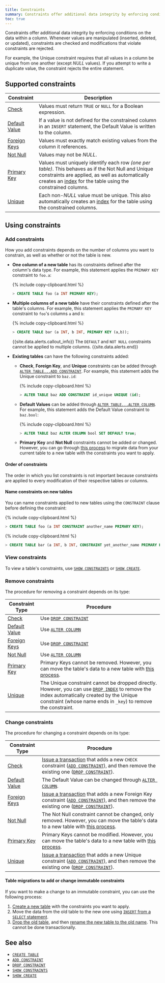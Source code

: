 ```yaml
---
title: Constraints
summary: Constraints offer additional data integrity by enforcing conditions on the data within a column.
toc: true
---
```


Constraints offer additional data integrity by enforcing conditions on the data within a column. Whenever values are manipulated (inserted, deleted, or updated), constraints are checked and modifications that violate constraints are rejected.

For example, the Unique constraint requires that all values in a column be unique from one another (except *NULL* values). If you attempt to write a duplicate value, the constraint rejects the entire statement.


## Supported constraints

 Constraint | Description
------------|-------------
 [Check](check.html) | Values must return `TRUE` or `NULL` for a Boolean expression.
 [Default Value](default-value.html) | If a value is not defined for the constrained column in an `INSERT` statement, the Default Value is written to the column.
 [Foreign Keys](foreign-key.html) | Values must exactly match existing values from the column it references.
 [Not Null](not-null.html) | Values may not be *NULL*.
 [Primary Key](primary-key.html) | Values must uniquely identify each row *(one per table)*. This behaves as if the Not Null and Unique constraints are applied, as well as automatically creates an [index](indexes.html) for the table using the constrained columns.
 [Unique](unique.html) | Each non-*NULL* value must be unique. This also automatically creates an [index](indexes.html) for the table using the constrained columns.

## Using constraints

### Add constraints

How you add constraints depends on the number of columns you want to constrain, as well as whether or not the table is new.

- **One column of a new table** has its constraints defined after the column's data type. For example, this statement applies the `PRIMARY KEY` constraint to `foo.a`:

    {% include copy-clipboard.html %}
    ~~~ sql
    > CREATE TABLE foo (a INT PRIMARY KEY);
    ~~~
- **Multiple columns of a new table** have their constraints defined after the table's columns. For example, this statement applies the `PRIMARY KEY` constraint to `foo`'s columns `a` and `b`:

    {% include copy-clipboard.html %}
    ~~~ sql
    > CREATE TABLE bar (a INT, b INT, PRIMARY KEY (a,b));
    ~~~

  {{site.data.alerts.callout_info}}
  The `DEFAULT` and `NOT NULL` constraints cannot be applied to multiple columns.
  {{site.data.alerts.end}}

- **Existing tables** can have the following constraints added:
  - **Check**, **Foreign Key**, and **Unique** constraints can be added through [`ALTER TABLE...ADD CONSTRAINT`](add-constraint.html). For example, this statement adds the Unique constraint to `baz.id`:

    {% include copy-clipboard.html %}
    ~~~ sql
    > ALTER TABLE baz ADD CONSTRAINT id_unique UNIQUE (id);
    ~~~

  - **Default Values** can be added through [`ALTER TABLE...ALTER COLUMN`](alter-column.html#set-or-change-a-default-value). For example, this statement adds the Default Value constraint to `baz.bool`:

    {% include copy-clipboard.html %}
    ~~~ sql
    > ALTER TABLE baz ALTER COLUMN bool SET DEFAULT true;
    ~~~

  - **Primary Key** and **Not Null** constraints cannot be added or changed. However, you can go through [this process](#table-migrations-to-add-or-change-immutable-constraints) to migrate data from your current table to a new table with the constraints you want to apply.

#### Order of constraints

The order in which you list constraints is not important because constraints are applied to every modification of their respective tables or columns.

#### Name constraints on new tables

You can name constraints applied to new tables using the `CONSTRAINT` clause before defining the constraint:

{% include copy-clipboard.html %}
~~~ sql
> CREATE TABLE foo (a INT CONSTRAINT another_name PRIMARY KEY);
~~~

{% include copy-clipboard.html %}
~~~ sql
> CREATE TABLE bar (a INT, b INT, CONSTRAINT yet_another_name PRIMARY KEY (a,b));
~~~

### View constraints

To view a table's constraints, use [`SHOW CONSTRAINTS`](show-constraints.html) or [`SHOW CREATE`](show-create.html).

### Remove constraints

The procedure for removing a constraint depends on its type:

| Constraint Type | Procedure |
|-----------------|-----------|
| [Check](check.html) | Use [`DROP CONSTRAINT`](drop-constraint.html) |
| [Default Value](default-value.html) | Use [`ALTER COLUMN`](alter-column.html#remove-default-constraint) |
| [Foreign Keys](foreign-key.html) | Use [`DROP CONSTRAINT`](drop-constraint.html) |
| [Not Null](not-null.html) | Use [`ALTER COLUMN`](alter-column.html#remove-not-null-constraint) |
| [Primary Key](primary-key.html) | Primary Keys cannot be removed.  However, you can move the table's data to a new table with [this process](#table-migrations-to-add-or-change-immutable-constraints). |
| [Unique](unique.html) | The Unique constraint cannot be dropped directly. However, you can use [`DROP INDEX`](drop-index.html) to remove the index automatically created by the Unique constraint (whose name ends in `_key`) to remove the constraint. |

### Change constraints

The procedure for changing a constraint depends on its type:

| Constraint Type | Procedure |
|-----------------|-----------|
| [Check](check.html) | [Issue a transaction](transactions.html#syntax) that adds a new `CHECK` constraint ([`ADD CONSTRAINT`](add-constraint.html)), and then remove the existing one ([`DROP CONSTRAINT`](drop-constraint.html)). |
| [Default Value](default-value.html) | The Default Value can be changed through [`ALTER COLUMN`](alter-column.html). |
| [Foreign Keys](foreign-key.html) | [Issue a transaction](transactions.html#syntax) that adds a new Foreign Key constraint ([`ADD CONSTRAINT`](add-constraint.html)), and then remove the existing one ([`DROP CONSTRAINT`](drop-constraint.html)). |
| [Not Null](not-null.html) | The Not Null constraint cannot be changed, only removed. However, you can move the table's data to a new table with [this process](#table-migrations-to-add-or-change-immutable-constraints). |
| [Primary Key](primary-key.html) | Primary Keys cannot be modified.  However, you can move the table's data to a new table with [this process](#table-migrations-to-add-or-change-immutable-constraints). |
| [Unique](unique.html) | [Issue a transaction](transactions.html#syntax) that adds a new Unique constraint ([`ADD CONSTRAINT`](add-constraint.html)), and then remove the existing one ([`DROP CONSTRAINT`](drop-constraint.html)). |

#### Table migrations to add or change immutable constraints

If you want to make a change to an immutable constraint, you can use the following process:

1. [Create a new table](create-table.html) with the constraints you want to apply.
2. Move the data from the old table to the new one using [`INSERT` from a `SELECT` statement](insert.html#insert-from-a-select-statement).
3. [Drop the old table](drop-table.html), and then [rename the new table to the old name](rename-table.html). This cannot be done transactionally.

## See also

- [`CREATE TABLE`](create-table.html)
- [`ADD CONSTRAINT`](add-constraint.html)
- [`DROP CONSTRAINT`](drop-constraint.html)
- [`SHOW CONSTRAINTS`](show-constraints.html)
- [`SHOW CREATE`](show-create.html)
